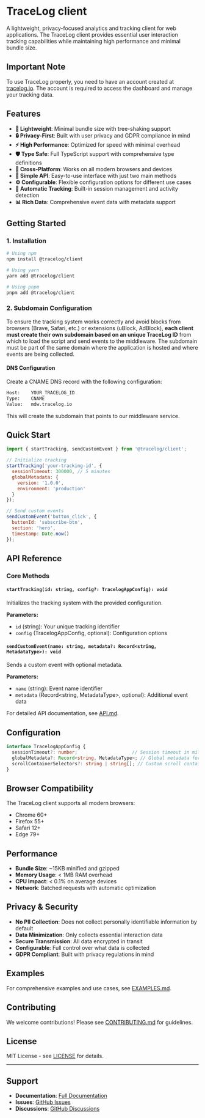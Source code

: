 # TraceLog client

A lightweight, privacy-focused analytics and tracking client for web applications. The TraceLog client provides essential user interaction tracking capabilities while maintaining high performance and minimal bundle size.

## Important Note

To use TraceLog properly, you need to have an account created at [tracelog.io](https://tracelog.io). The account is required to access the dashboard and manage your tracking data.

## Features

- **🚀 Lightweight**: Minimal bundle size with tree-shaking support
- **🔒 Privacy-First**: Built with user privacy and GDPR compliance in mind
- **⚡ High Performance**: Optimized for speed with minimal overhead
- **🛡️ Type Safe**: Full TypeScript support with comprehensive type definitions
- **📱 Cross-Platform**: Works on all modern browsers and devices
- **🎯 Simple API**: Easy-to-use interface with just two main methods
- **⚙️ Configurable**: Flexible configuration options for different use cases
- **🔄 Automatic Tracking**: Built-in session management and activity detection
- **📊 Rich Data**: Comprehensive event data with metadata support

## Getting Started

### 1. Installation

```bash
# Using npm
npm install @tracelog/client

# Using yarn
yarn add @tracelog/client

# Using pnpm
pnpm add @tracelog/client
```

### 2. Subdomain Configuration

To ensure the tracking system works correctly and avoid blocks from browsers (Brave, Safari, etc.) or extensions (uBlock, AdBlock), **each client must create their own subdomain based on an unique TraceLog ID** from which to load the script and send events to the middleware. The subdomain must be part of the same domain where the application is hosted and where events are being collected.

#### DNS Configuration
Create a CNAME DNS record with the following configuration:

```bash
Host:    YOUR_TRACELOG_ID
Type:    CNAME
Value:   mdw.tracelog.io
```

This will create the subdomain that points to our middleware service.

## Quick Start

```javascript
import { startTracking, sendCustomEvent } from '@tracelog/client';

// Initialize tracking
startTracking('your-tracking-id', {
  sessionTimeout: 300000, // 5 minutes
  globalMetadata: {
    version: '1.0.0',
    environment: 'production'
  }
});

// Send custom events
sendCustomEvent('button_click', {
  buttonId: 'subscribe-btn',
  section: 'hero',
  timestamp: Date.now()
});
```

## API Reference

### Core Methods

#### `startTracking(id: string, config?: TracelogAppConfig): void`

Initializes the tracking system with the provided configuration.

**Parameters:**
- `id` (string): Your unique tracking identifier
- `config` (TracelogAppConfig, optional): Configuration options

#### `sendCustomEvent(name: string, metadata?: Record<string, MetadataType>): void`

Sends a custom event with optional metadata.

**Parameters:**
- `name` (string): Event name identifier
- `metadata` (Record<string, MetadataType>, optional): Additional event data

For detailed API documentation, see [API.md](./API.md).

## Configuration

```typescript
interface TracelogAppConfig {
  sessionTimeout?: number;                    // Session timeout in milliseconds (default: 15 minutes)
  globalMetadata?: Record<string, MetadataType>; // Global metadata for all events
  scrollContainerSelectors?: string | string[]; // Custom scroll containers
}
```

## Browser Compatibility

The TraceLog client supports all modern browsers:

- Chrome 60+
- Firefox 55+
- Safari 12+
- Edge 79+

## Performance

- **Bundle Size**: ~15KB minified and gzipped
- **Memory Usage**: < 1MB RAM overhead
- **CPU Impact**: < 0.1% on average devices
- **Network**: Batched requests with automatic optimization

## Privacy & Security

- **No PII Collection**: Does not collect personally identifiable information by default
- **Data Minimization**: Only collects essential interaction data
- **Secure Transmission**: All data encrypted in transit
- **Configurable**: Full control over what data is collected
- **GDPR Compliant**: Built with privacy regulations in mind

## Examples

For comprehensive examples and use cases, see [EXAMPLES.md](./EXAMPLES.md).

## Contributing

We welcome contributions! Please see [CONTRIBUTING.md](./CONTRIBUTING.md) for guidelines.

## License

MIT License - see [LICENSE](./LICENSE) for details.

---

## Support

- **Documentation**: [Full Documentation](./API.md)
- **Issues**: [GitHub Issues](https://github.com/nacorga/tracelog-script/issues)
- **Discussions**: [GitHub Discussions](https://github.com/nacorga/tracelog-script/discussions)
